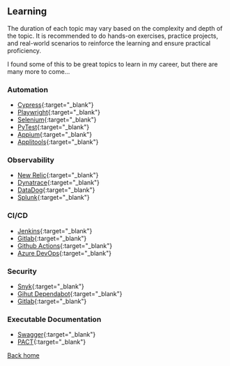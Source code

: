 ## Learning

The duration of each topic may vary based on the complexity and depth of the topic. It is recommended to do hands-on exercises, practice projects, and real-world scenarios to reinforce the learning and ensure practical proficiency.

I found some of this to be great topics to learn in my career, but there are many more to come...

### Automation

- [Cypress](https://learn.cypress.io/){:target="\_blank"}
- [Playwright](https://playwright.dev/docs/intro){:target="\_blank"}
- [Selenium](https://www.guru99.com/selenium-tutorial.html){:target="\_blank"}
- [PyTest](https://docs.pytest.org/){:target="\_blank"}
- [Appium](https://www.automationtestinghub.com/appium-tutorial/){:target="\_blank"}
- [Applitools](https://applitools.com/on-demand-video-catalog/){:target="\_blank"}

### Observability

- [New Relic](https://learn.newrelic.com/){:target="\_blank"}
- [Dynatrace](https://www.dynatrace.com/dynatrace-university/){:target="\_blank"}
- [DataDog](https://learn.datadoghq.com/){:target="\_blank"}
- [Splunk](https://www.splunk.com/en_us/training/free-courses/overview.html){:target="\_blank"}

### CI/CD

- [Jenkins](https://www.jenkins.io/doc/tutorials/){:target="\_blank"}
- [Gitlab](https://about.gitlab.com/learn/){:target="\_blank"}
- [Github Actions](https://docs.github.com/en/actions/learn-github-actions){:target="\_blank"}
- [Azure DevOps](https://learn.microsoft.com/en-us/training/modules/get-started-with-devops/){:target="\_blank"}

### Security

- [Snyk](https://training.snyk.io/){:target="\_blank"}
- [Gihut Dependabot](https://docs.github.com/en/code-security/dependabot/working-with-dependabot){:target="\_blank"}
- [Gitlab](https://about.gitlab.com/learn/){:target="\_blank"}

### Executable Documentation

- [Swagger](https://swagger.io/docs/){:target="\_blank"}
- [PACT](https://docs.pact.io/university){:target="\_blank"}

[Back home](/)
